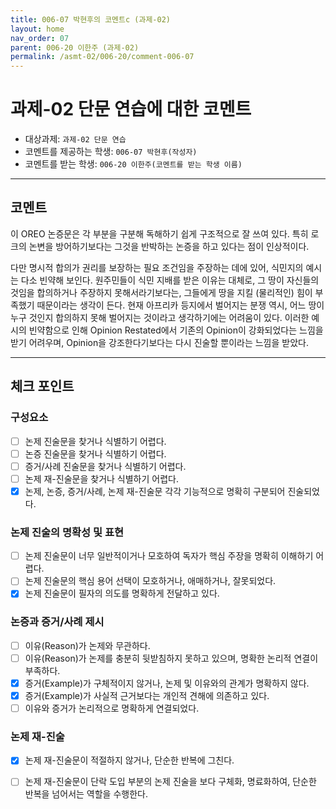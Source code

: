 ```yaml
---
title: 006-07 박현후의 코멘트c (과제-02) 
layout: home
nav_order: 07
parent: 006-20 이한주 (과제-02)
permalink: /asmt-02/006-20/comment-006-07
---
```


# 과제-02 단문 연습에 대한 코멘트

- 대상과제: `과제-02 단문 연습`
- 코멘트를 제공하는 학생: `006-07 박현후(작성자)` 
- 코멘트를 받는 학생: `006-20 이한주(코멘트를 받는 학생 이름)` 

---

## 코멘트

이 OREO 논증문은 각 부분을 구분해 독해하기 쉽게 구조적으로 잘 쓰여 있다. 특히 로크의 논변을 방어하기보다는 그것을 반박하는 논증을 하고 있다는 점이 인상적이다. 

다만 명시적 합의가 권리를 보장하는 필요 조건임을 주장하는 데에 있어, 식민지의 예시는 다소 빈약해 보인다. 원주민들이 식민 지배를 받은 이유는 대체로, 그 땅이 자신들의 것임을 합의하거나 주장하지 못해서라기보다는, 그들에게 땅을 지킬 (물리적인) 힘이 부족했기 때문이라는 생각이 든다. 현재 아프리카 등지에서 벌어지는 분쟁 역시, 어느 땅이 누구 것인지 합의하지 못해 벌어지는 것이라고 생각하기에는 어려움이 있다. 이러한 예시의 빈약함으로 인해 Opinion Restated에서 기존의 Opinion이 강화되었다는 느낌을 받기 어려우며, Opinion을 강조한다기보다는 다시 진술할 뿐이라는 느낌을 받았다. 

---

## 체크 포인트

### **구성요소**
- [ ] 논제 진술문을 찾거나 식별하기 어렵다.
- [ ] 논증 진술문을 찾거나 식별하기 어렵다.
- [ ] 증거/사례 진술문을 찾거나 식별하기 어렵다.
- [ ] 논제 재-진술문을 찾거나 식별하기 어렵다.
- [x] 논제, 논증, 증거/사례, 논제 재-진술문 각각 기능적으로 명확히 구분되어 진술되었다.

### **논제 진술의 명확성 및 표현**  
- [ ] 논제 진술문이 너무 일반적이거나 모호하여 독자가 핵심 주장을 명확히 이해하기 어렵다.  
- [ ] 논제 진술문의 핵심 용어 선택이 모호하거나, 애매하거나, 잘못되었다.  
- [x] 논제 진술문이 필자의 의도를 명확하게 전달하고 있다.  

### **논증과 증거/사례 제시**  
- [ ] 이유(Reason)가 논제와 무관하다.
- [ ] 이유(Reason)가 논제를 충분히 뒷받침하지 못하고 있으며, 명확한 논리적 연결이 부족하다.  
- [x] 증거(Example)가 구체적이지 않거나, 논제 및 이유와의 관계가 명확하지 않다. 
- [x] 증거(Example)가 사실적 근거보다는 개인적 견해에 의존하고 있다.  
- [ ] 이유와 증거가 논리적으로 명확하게 연결되었다.  

### **논제 재-진술**  
- [x] 논제 재-진술문이 적절하지 않거나, 단순한 반복에 그친다.   
- [ ] 논제 재-진술문이 단락 도입 부분의 논제 진술을 보다 구체화, 명료화하여, 단순한 반복을 넘어서는 역할을 수행한다.  

